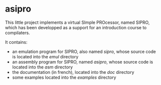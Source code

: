 # asipro

This little project implements a virtual SImple PROcessor, named SIPRO, which has been developped as a support for an introduction course to compilaters.

It contains:
- an emulation program for SIPRO, also named *sipro*, whose source code is located into the *emul* directory
- an assembly program for SIPRO, named *asipro*, whose source code is located into the *asm* directory
- the documentation (in french), located into the *doc* directory
- some examples located into the *examples* directory
